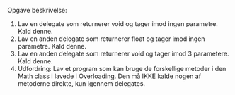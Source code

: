Opgave beskrivelse:

1) Lav en delegate som returnerer void og tager imod ingen parametre. Kald denne.<br/>
2) Lav en anden delegate som returnerer float og tager imod ingen parametre. Kald denne.<br/>
3) Lav en anden delegate som returnerer void og tager imod 3 parametere. Kald denne.<br/>
4) Udfordring: Lav et program som kan bruge de forskellige metoder i den Math class i lavede i Overloading. Den må IKKE kalde nogen af metoderne direkte, kun igennem delegates.